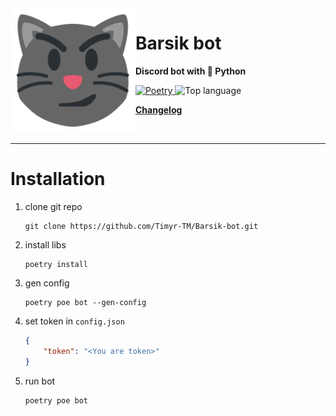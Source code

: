 <img src="./src/barsik.png" align="left" width="200px" height="200px">
<h1>Barsik bot</h1>
<b>Discord bot with 🐍 Python</b>
<p>
<a href="https://python-poetry.org/">
<img alt="Poetry" src="https://img.shields.io/endpoint?url=https%3A%2F%2Fpython-poetry.org%2Fbadge%2Fv0.json">
</a>
<img alt="Top language" src="https://img.shields.io/github/languages/top/Timyr-TM/Barsik-bot">
</p>
<p>
<a href="./changelog.md"><b>Changelog</b></a>
</p>
<br clear="both"/>
<hr/>

#  Installation

1. clone git repo
    ```commandline
    git clone https://github.com/Timyr-TM/Barsik-bot.git
   ```
2. install libs
    ```commandline
   poetry install
   ```
3. gen config
    ```commandline
    poetry poe bot --gen-config
    ```
4. set token in `config.json`
    ```json
    {
        "token": "<You are token>"
    }
    ```
5. run bot
    ```commandline
    poetry poe bot
    ```
